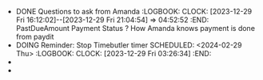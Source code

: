 - DONE Questions to ask from Amanda
  :LOGBOOK:
  CLOCK: [2023-12-29 Fri 16:12:02]--[2023-12-29 Fri 21:04:54] =>  04:52:52
  :END:
  PastDueAmount
  Payment Status ? How Amanda knows payment is done from paydit
- DOING Reminder: Stop Timebutler timer
  SCHEDULED: <2024-02-29 Thu>
  :LOGBOOK:
  CLOCK: [2023-12-29 Fri 03:26:34]
  :END:
-
-